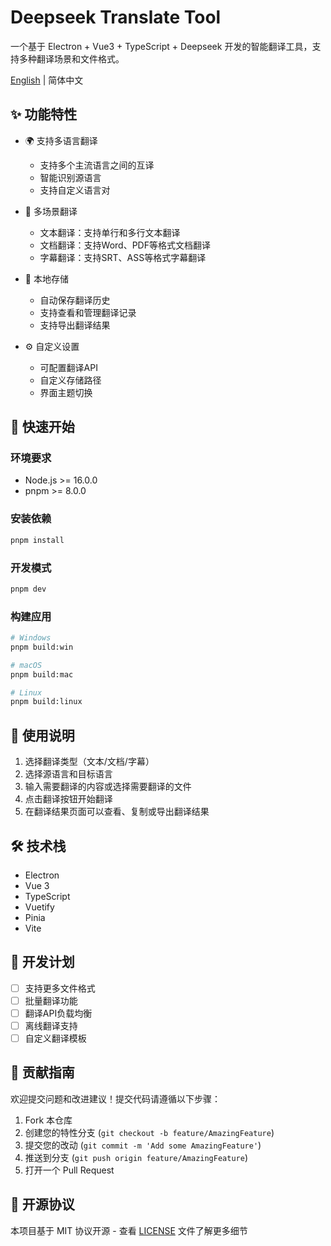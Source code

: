 # Deepseek Translate Tool

一个基于 Electron + Vue3 + TypeScript + Deepseek 开发的智能翻译工具，支持多种翻译场景和文件格式。

[English](./README_EN.md) | 简体中文

## ✨ 功能特性

- 🌍 支持多语言翻译
  - 支持多个主流语言之间的互译
  - 智能识别源语言
  - 支持自定义语言对

- 📝 多场景翻译
  - 文本翻译：支持单行和多行文本翻译
  - 文档翻译：支持Word、PDF等格式文档翻译
  - 字幕翻译：支持SRT、ASS等格式字幕翻译

- 💾 本地存储
  - 自动保存翻译历史
  - 支持查看和管理翻译记录
  - 支持导出翻译结果

- ⚙️ 自定义设置
  - 可配置翻译API
  - 自定义存储路径
  - 界面主题切换

## 🚀 快速开始

### 环境要求

- Node.js >= 16.0.0
- pnpm >= 8.0.0

### 安装依赖

```bash
pnpm install
```

### 开发模式

```bash
pnpm dev
```

### 构建应用

```bash
# Windows
pnpm build:win

# macOS
pnpm build:mac

# Linux
pnpm build:linux
```

## 📖 使用说明

1. 选择翻译类型（文本/文档/字幕）
2. 选择源语言和目标语言
3. 输入需要翻译的内容或选择需要翻译的文件
4. 点击翻译按钮开始翻译
5. 在翻译结果页面可以查看、复制或导出翻译结果

## 🛠️ 技术栈

- Electron
- Vue 3
- TypeScript
- Vuetify
- Pinia
- Vite

## 📝 开发计划

- [ ] 支持更多文件格式
- [ ] 批量翻译功能
- [ ] 翻译API负载均衡
- [ ] 离线翻译支持
- [ ] 自定义翻译模板

## 🤝 贡献指南

欢迎提交问题和改进建议！提交代码请遵循以下步骤：

1. Fork 本仓库
2. 创建您的特性分支 (`git checkout -b feature/AmazingFeature`)
3. 提交您的改动 (`git commit -m 'Add some AmazingFeature'`)
4. 推送到分支 (`git push origin feature/AmazingFeature`)
5. 打开一个 Pull Request

## 📄 开源协议

本项目基于 MIT 协议开源 - 查看 [LICENSE](./LICENSE) 文件了解更多细节
